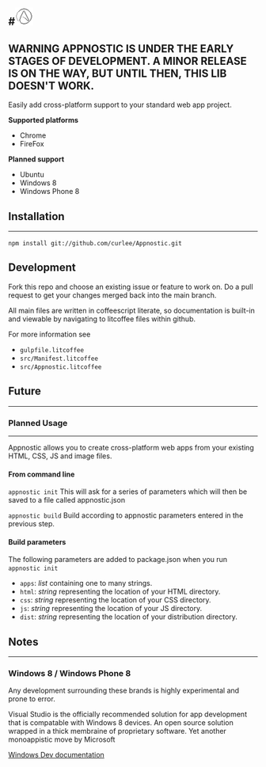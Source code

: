 #![Appnostic](src/logo.png)
-----

**WARNING APPNOSTIC IS UNDER THE EARLY STAGES OF DEVELOPMENT. A MINOR RELEASE IS ON THE WAY, BUT UNTIL THEN, THIS LIB DOESN'T WORK.**
-----

Easily add cross-platform support to your standard web app project.

**Supported platforms**
  - Chrome
  - FireFox

**Planned support**
  - Ubuntu
  - Windows 8
  - Windows Phone 8

## Installation
-----

`npm install git://github.com/curlee/Appnostic.git`

## Development

Fork this repo and choose an existing issue or feature to work on. Do a
pull request to get your changes merged back into the main branch.

All main files are written in coffeescript literate, so documentation is
built-in and viewable by navigating to litcoffee files within github.

For more information see
  - `gulpfile.litcoffee`
  - `src/Manifest.litcoffee`
  - `src/Appnostic.litcoffee`

## Future
-----

### Planned Usage
-----

Appnostic allows you to create cross-platform web apps from your existing
HTML, CSS, JS and image files.

#### From command line

`appnostic init` This will ask for a series of parameters which will then be
saved to a file called appnostic.json

`appnostic build` Build according to appnostic parameters entered in the
previous step.

#### Build parameters

The following parameters are added to package.json when you run `appnostic init`

  - `apps`: *list* containing one to many strings. 
  - `html`: *string* representing the location of your HTML directory.
  - `css`: *string* representing the location of your CSS directory.
  - `js`: *string* representing the location of your JS directory.
  - `dist`: *string* representing the location of your distribution directory.

## Notes
-----

### Windows 8 / Windows Phone 8

Any development surrounding these brands is highly experimental and prone to
error.

Visual Studio is the officially recommended solution for app development that is
compatable with Windows 8 devices. An open source solution wrapped in a thick
membraine of proprietary software. Yet another monoappistic move by Microsoft

[Windows Dev documentation](http://dev.windows.com/en-us/)
